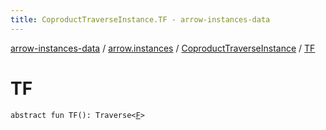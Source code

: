 ```yaml
---
title: CoproductTraverseInstance.TF - arrow-instances-data
---
```


[arrow-instances-data](../../index.html) / [arrow.instances](../index.html) / [CoproductTraverseInstance](index.html) / [TF](./-t-f.html)

# TF

`abstract fun TF(): Traverse<`[`F`](index.html#F)`>`